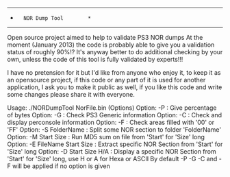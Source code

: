 ******************************
*       NOR Dump Tool        *
******************************

Open source project aimed to help to validate PS3 NOR dumps
At the moment (January 2013) the code is probably able
to give you a validation status of roughly 90%!?
It's anyway better to do additional checking by your own,
unless the code of this tool is fully validated by experts!!!

I have no pretension for it but I'd like from anyone who enjoy it,
 to keep it as an opensource project,
 if this code or any part of it is used for another application,
 I ask you to make it public as well,
 if you like this code and write some changes please share it with everyone.


Usage: ./NORDumpTool NorFile.bin (Options)
Option: -P : Give percentage of bytes
Option: -G : Check PS3 Generic information
Option: -C : Check and display perconsole information
Option: -F : Check areas filled with '00' or 'FF'
Option: -S FolderName : Split some NOR section to folder 'FolderName'
Option: -M Start Size : Run MD5 sum on file from 'Start' for 'Size' long
Option: -E FileName Start Size : Extract specific NOR Section from 'Start' for 'Size' long
Option: -D Start Size H/A : Display a specific NOR Section from 'Start' for 'Size' long,
                use H or A for Hexa or ASCII
By default -P -G -C and -F will be applied if no option is given